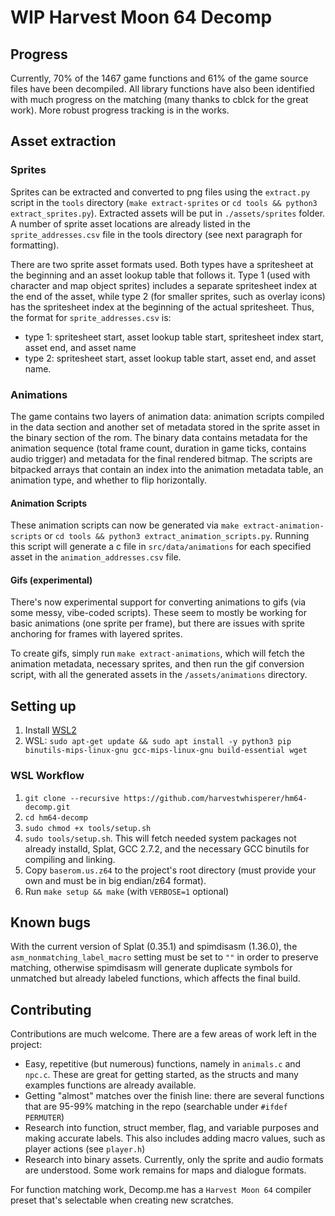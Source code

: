# WIP Harvest Moon 64 Decomp

## Progress

Currently, 70% of the 1467 game functions and 61% of the game source files have been decompiled. All library functions have also been identified with much progress on the matching (many thanks to cblck for the great work). More robust progress tracking is in the works.

## Asset extraction

### Sprites

Sprites can be extracted and converted to png files using the `extract.py` script in the `tools` directory (`make extract-sprites` or `cd tools && python3 extract_sprites.py`). Extracted assets will be put in `./assets/sprites` folder. A number of sprite asset locations are already listed in the `sprite_addresses.csv` file in the tools directory (see next paragraph for formatting).

There are two sprite asset formats used. Both types have a spritesheet at the beginning and an asset lookup table that follows it. Type 1 (used with character and map object sprites) includes a separate spritesheet index at the end of the asset, while type 2 (for smaller sprites, such as overlay icons) has the spritesheet index at the beginning of the actual spritesheet. Thus, the format for `sprite_addresses.csv` is: 
- type 1: spritesheet start, asset lookup table start, spritesheet index start, asset end, and asset name
- type 2: spritesheet start, asset lookup table start, asset end, and asset name.

### Animations

The game contains two layers of animation data: animation scripts compiled in the data section and another set of metadata stored in the sprite asset in the binary section of the rom. The binary data contains metadata for the animation sequence (total frame count, duration in game ticks, contains audio trigger) and metadata for the final rendered bitmap. The scripts are bitpacked arrays that contain an index into the animation metadata table, an animation type, and whether to flip horizontally.

#### Animation Scripts
 
These animation scripts can now be generated via `make extract-animation-scripts` or `cd tools && python3 extract_animation_scripts.py`. Running this script will generate a c file in `src/data/animations` for each specified asset in the `animation_addresses.csv` file. 

#### Gifs (experimental)

There's now experimental support for converting animations to gifs (via some messy, vibe-coded scripts). These seem to mostly be working for basic animations (one sprite per frame), but there are issues with sprite anchoring for frames with layered sprites.

To create gifs, simply run `make extract-animations`, which will fetch the animation metadata, necessary sprites, and then run the gif conversion script, with all the generated assets in the `/assets/animations` directory. 

## Setting up
1. Install [WSL2](https://learn.microsoft.com/en-us/windows/wsl/install)
1. WSL: `sudo apt-get update && sudo apt install -y python3 pip binutils-mips-linux-gnu gcc-mips-linux-gnu build-essential wget`

### WSL Workflow
1. `git clone --recursive https://github.com/harvestwhisperer/hm64-decomp.git`
1. `cd hm64-decomp`
1. `sudo chmod +x tools/setup.sh`
1. `sudo tools/setup.sh`. This will fetch needed system packages not already installd, Splat, GCC 2.7.2, and the necessary GCC binutils for compiling and linking.
1. Copy `baserom.us.z64` to the project's root directory (must provide your own and must be in big endian/z64 format).
1. Run `make setup && make` (with `VERBOSE=1` optional)

## Known bugs

With the current version of Splat (0.35.1) and spimdisasm (1.36.0), the `asm_nonmatching_label_macro` setting must be set to `""` in order to preserve matching, otherwise spimdisasm will generate duplicate symbols for unmatched but already labeled functions, which affects the final build.

## Contributing

Contributions are much welcome. There are a few areas of work left in the project:
- Easy, repetitive (but numerous) functions, namely in `animals.c` and `npc.c`. These are great for getting started, as the structs and many examples functions are already available.
- Getting "almost" matches over the finish line: there are several functions that are 95-99% matching in the repo (searchable under `#ifdef PERMUTER`)
- Research into function, struct member, flag, and variable purposes and making accurate labels. This also includes adding macro values, such as player actions (see `player.h`)
- Research into binary assets. Currently, only the sprite and audio formats are understood. Some work remains for maps and dialogue formats.

For function matching work, Decomp.me has a `Harvest Moon 64` compiler preset that's selectable when creating new scratches. 
